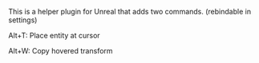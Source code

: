 This is a helper plugin for Unreal that adds two commands. (rebindable in settings)

Alt+T: Place entity at cursor

Alt+W: Copy hovered transform
